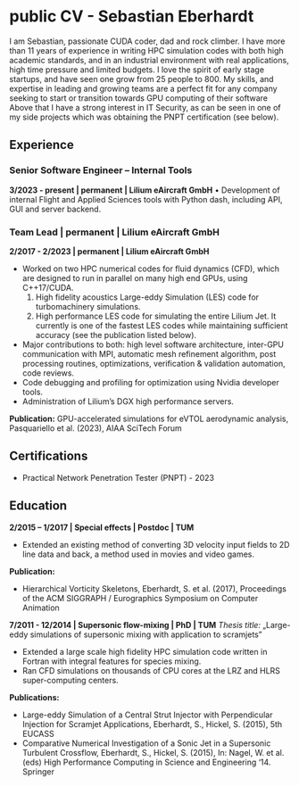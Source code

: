 # public CV - Sebastian Eberhardt
I am Sebastian, passionate CUDA coder, dad and rock climber. I have more than 11 years of experience in writing HPC simulation codes with both high academic standards, and in an industrial environment with real applications, high time pressure and limited budgets. I love the spirit of early stage startups, and have seen one grow from 25 people to 800. My skills, and expertise in leading and growing teams are a perfect fit for any company seeking to start or transition towards GPU computing of their software
Above that I have a strong interest in IT Security, as can be seen in one of my side projects which was obtaining the PNPT certification (see below).

## Experience
### Senior Software Engineer – Internal Tools
**3/2023 - present | permanent | Lilium eAircraft GmbH**
• Development of internal Flight and Applied Sciences tools with Python dash, including API, GUI and server backend.

### Team Lead | permanent | Lilium eAircraft GmbH
**2/2017 - 2/2023 | permanent | Lilium eAircraft GmbH**
- Worked on two HPC numerical codes for fluid dynamics (CFD), which are designed to run in parallel on many high end GPUs, using C++17/CUDA.
	1. High fidelity acoustics Large-eddy Simulation (LES) code for turbomachinery simulations.
	2. High performance LES code for simulating the entire Lilium Jet. It currently is one of the fastest LES codes while maintaining sufficient accuracy (see the publication listed below).
- Major contributions to both: high level software architecture, inter-GPU communication with MPI, automatic mesh refinement algorithm, post processing routines, optimizations, verification & validation automation, code reviews.
- Code debugging and profiling for optimization using Nvidia developer tools.
- Administration of Lilium’s DGX high performance servers.

**Publication:**
GPU-accelerated simulations for eVTOL aerodynamic analysis, Pasquariello et al. (2023), AIAA SciTech Forum

## Certifications
- Practical Network Penetration Tester (PNPT) - 2023

## Education
**2/2015 – 1/2017 |  Special effects | Postdoc | TUM**
- Extended an existing method of converting 3D velocity input fields to 2D line data and back, a method used in movies and video games.

**Publication:**
- Hierarchical Vorticity Skeletons, Eberhardt, S. et al. (2017),  Proceedings of the ACM SIGGRAPH / Eurographics Symposium on Computer Animation


**7/2011 - 12/2014 | Supersonic flow-mixing | PhD | TUM**
*Thesis title:* „Large-eddy simulations of supersonic mixing with application to scramjets”
- Extended a large scale high fidelity HPC simulation code written in Fortran with integral features for species mixing.
- Ran CFD simulations on thousands of CPU cores at the LRZ and HLRS super-computing centers.

**Publications:**
- Large-eddy Simulation of a Central Strut Injector with Perpendicular Injection for Scramjet Applications, Eberhardt, S., Hickel, S. (2015), 5th EUCASS
- Comparative Numerical Investigation of a Sonic Jet in a Supersonic Turbulent Crossflow, Eberhardt, S., Hickel, S. (2015), In: Nagel, W. et al. (eds) High Performance Computing in Science and Engineering ‘14. Springer
